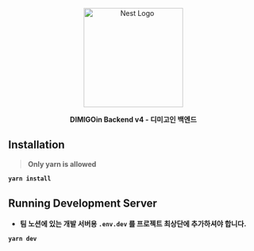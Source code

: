 <p align="center">
  <a href="http://nestjs.com/" target="blank"><img src="https://nestjs.com/img/logo-small.svg" width="200" alt="Nest Logo" /></a>
  <p align="center"><b>DIMIGOin Backend v4 - 디미고인 백엔드<b></p>
</p>

## Installation

> Only **yarn** is allowed

```bash
yarn install
```

## Running Development Server

- 팀 노션에 있는 개발 서버용 `.env.dev` 를 프로젝트 최상단에 추가하셔야 합니다.

```bash
yarn dev
```
